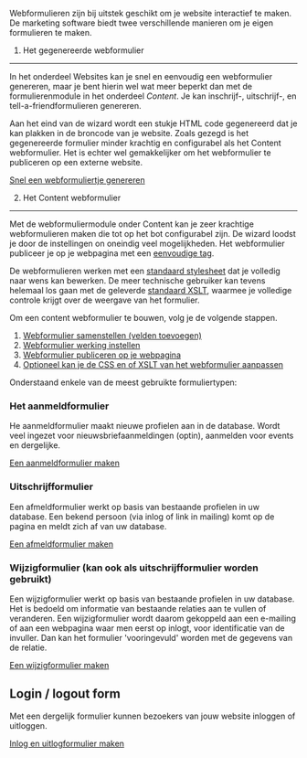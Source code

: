 Webformulieren zijn bij uitstek geschikt om je website interactief te
maken. De marketing software biedt twee verschillende manieren om je
eigen formulieren te maken.

1. Het gegenereerde webformulier
--------------------------------

In het onderdeel Websites kan je snel en eenvoudig een webformulier
genereren, maar je bent hierin wel wat meer beperkt dan met de
formulierenmodule in het onderdeel *Content*. Je kan inschrijf-,
uitschrijf-, en tell-a-friendformulieren genereren.

Aan het eind van de wizard wordt een stukje HTML code gegenereerd dat je
kan plakken in de broncode van je website. Zoals gezegd is het
gegenereerde formulier minder krachtig en configurabel als het Content
webformulier. Het is echter wel gemakkelijker om het webformulier te
publiceren op een externe website.

[Snel een webformuliertje
genereren](./generate-a-web-form-without-a-hassle.md)

2. Het Content webformulier
---------------------------

Met de webformuliermodule onder Content kan je zeer krachtige
webformulieren maken die tot op het bot configurabel zijn. De wizard
loodst je door de instellingen on oneindig veel mogelijkheden. Het
webformulier publiceer je op je webpagina met een [eenvoudige
tag](./webformulier-op-webpagina-plaatsen.md "Webformulier op webpagina plaatsen").

De webformulieren werken met een [standaard
stylesheet](./working-with-css-and-xslt-a-brief-introduction.md)
dat je volledig naar wens kan bewerken. De meer technische gebruiker kan
tevens helemaal los gaan met de geleverde [standaard
XSLT](./working-with-css-and-xslt-a-brief-introduction.md),
waarmee je volledige controle krijgt over de weergave van het formulier.

Om een content webformulier te bouwen, volg je de volgende stappen.

1.  [Webformulier samenstellen (velden
    toevoegen)](./webformulier-velden-toevoegen-en-bewerken.md "Webformulier velden toevoegen en bewerken")
2.  [Webformulier werking
    instellen](./de-werking-van-een-webformulier-instellen.md "De werking van een webformulier instellen")
3.  [Webformulier publiceren op je
    webpagina](./webformulier-op-webpagina-plaatsen.md "Webformulier op webpagina plaatsen")
4.  [Optioneel kan je de CSS en of XSLT van het webformulier
    aanpassen](./working-with-css-and-xslt-a-brief-introduction.md "CSS en XSLT - een korte introductie")

Onderstaand enkele van de meest gebruikte formuliertypen:

### Het aanmeldformulier

He aanmeldformulier maakt nieuwe profielen aan in de database. Wordt
veel ingezet voor nieuwsbriefaanmeldingen (optin), aanmelden voor events
en dergelijke.

[Een aanmeldformulier
maken](./aanmeld-en-wijzigformulier.md "Aanmeld- en wijzigformulier")

### Uitschrijfformulier

Een afmeldformulier werkt op basis van bestaande profielen in uw
database. Een bekend persoon (via inlog of link in mailing) komt op de
pagina en meldt zich af van uw database.

[Een afmeldformulier
maken](./afmeldformulier-profiel-volledig-verwijderen.md "Afmeldformulier - profiel volledig verwijderen")

### Wijzigformulier (kan ook als uitschrijfformulier worden gebruikt)

Een wijzigformulier werkt op basis van bestaande profielen in uw
database. Het is bedoeld om informatie van bestaande relaties aan te
vullen of veranderen. Een wijzigformulier wordt daarom gekoppeld aan een
e-mailing of aan een webpagina waar men eerst op inlogt, voor
identificatie van de invuller. Dan kan het formulier 'vooringevuld'
worden met de gegevens van de relatie.

[Een wijzigformulier
maken](./aanmeld-en-wijzigformulier.md "Aanmeld- en wijzigformulier")

Login / logout form
-------------------

Met een dergelijk formulier kunnen bezoekers van jouw website inloggen
of uitloggen.

[Inlog en uitlogformulier
maken](./inlog-uitlog-en-wachtwoord-vergeten-formulier.md "Inlog, uitlog, en wachtwoord vergeten formulier")
